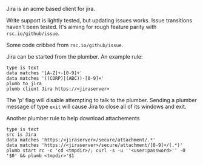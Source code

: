 Jira is an acme based client for jira.

Write support is lightly tested, but updating issues works. Issue
transitions haven't been tested.  It's aiming for rough feature parity
with `rsc.io/github/issue`.

Some code cribbed from `rsc.io/github/issue`.

Jira can be started from the plumber. An example rule:

	type is text
	data matches '[A-Z]+-[0-9]+'
	data matches '((CORP)|(ABC))-[0-9]+'
	plumb to jira
	plumb client Jira https://<jiraserver>

The 'p' flag will disable attempting to talk to the plumber. Sending
a plumber message of type `exit` will cause Jira to close all of its
windows and exit.


Another plumber rule to help download attachements

	type is text
	src is Jira
	data matches 'https:/<jiraserver>/secure/attachment/.*'
	data matches 'https://<jiraserver>/secure/attachment/[0-9]+/(.*)'
	plumb start rc -c 'cd <tmpdir>/; curl -s -u ''<user:password>'' -O  '$0' && plumb <tmpdir>'$1
